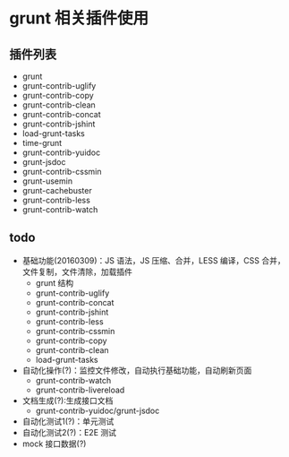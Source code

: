 grunt 相关插件使用
=====

## 插件列表
* grunt
* grunt-contrib-uglify
* grunt-contrib-copy
* grunt-contrib-clean
* grunt-contrib-concat
* grunt-contrib-jshint
* load-grunt-tasks
* time-grunt
* grunt-contrib-yuidoc
* grunt-jsdoc
* grunt-contrib-cssmin
* grunt-usemin
* grunt-cachebuster
* grunt-contrib-less
* grunt-contrib-watch

## todo
* 基础功能(20160309)：JS 语法，JS 压缩、合并，LESS 编译，CSS 合并，文件复制，文件清除，加载插件
    - grunt 结构
    - grunt-contrib-uglify
    - grunt-contrib-concat
    - grunt-contrib-jshint
    - grunt-contrib-less
    - grunt-contrib-cssmin
    - grunt-contrib-copy
    - grunt-contrib-clean
    - load-grunt-tasks
* 自动化操作(?)：监控文件修改，自动执行基础功能，自动刷新页面
    - grunt-contrib-watch
    - grunt-contrib-livereload
* 文档生成(?):生成接口文档
    - grunt-contrib-yuidoc/grunt-jsdoc
* 自动化测试1(?)：单元测试
* 自动化测试2(?)：E2E 测试
* mock 接口数据(?)

